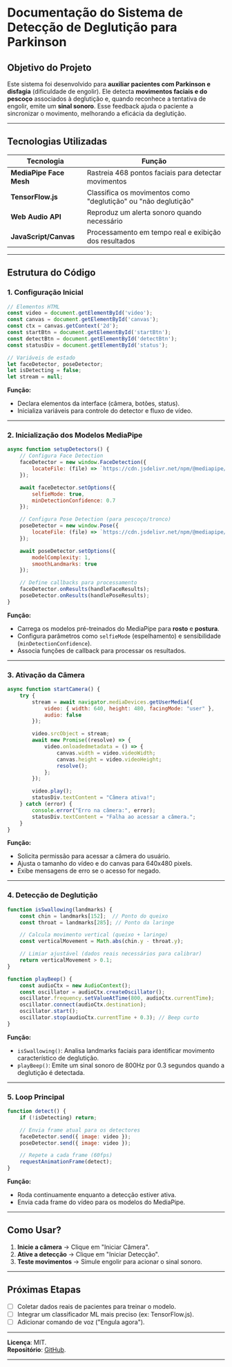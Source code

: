 # **Documentação do Sistema de Detecção de Deglutição para Parkinson**  

## **Objetivo do Projeto**  
Este sistema foi desenvolvido para **auxiliar pacientes com Parkinson e disfagia** (dificuldade de engolir). Ele detecta **movimentos faciais e do pescoço** associados à deglutição e, quando reconhece a tentativa de engolir, emite um **sinal sonoro**. Esse feedback ajuda o paciente a sincronizar o movimento, melhorando a eficácia da deglutição.  

---

## **Tecnologias Utilizadas**  
| Tecnologia | Função |  
|------------|--------|  
| **MediaPipe Face Mesh** | Rastreia 468 pontos faciais para detectar movimentos |  
| **TensorFlow.js** | Classifica os movimentos como "deglutição" ou "não deglutição" |  
| **Web Audio API** | Reproduz um alerta sonoro quando necessário |  
| **JavaScript/Canvas** | Processamento em tempo real e exibição dos resultados |  

---

## **Estrutura do Código**  

### **1. Configuração Inicial**  
```javascript  
// Elementos HTML  
const video = document.getElementById('video');  
const canvas = document.getElementById('canvas');  
const ctx = canvas.getContext('2d');  
const startBtn = document.getElementById('startBtn');  
const detectBtn = document.getElementById('detectBtn');  
const statusDiv = document.getElementById('status');  

// Variáveis de estado  
let faceDetector, poseDetector;  
let isDetecting = false;  
let stream = null;  
```  
**Função:**  
- Declara elementos da interface (câmera, botões, status).  
- Inicializa variáveis para controle do detector e fluxo de vídeo.  

---

### **2. Inicialização dos Modelos MediaPipe**  
```javascript  
async function setupDetectors() {  
    // Configura Face Detection  
    faceDetector = new window.FaceDetection({  
        locateFile: (file) => `https://cdn.jsdelivr.net/npm/@mediapipe/face_detection/${file}`  
    });  

    await faceDetector.setOptions({  
        selfieMode: true,  
        minDetectionConfidence: 0.7  
    });  

    // Configura Pose Detection (para pescoço/tronco)  
    poseDetector = new window.Pose({  
        locateFile: (file) => `https://cdn.jsdelivr.net/npm/@mediapipe/pose/${file}`  
    });  

    await poseDetector.setOptions({  
        modelComplexity: 1,  
        smoothLandmarks: true  
    });  

    // Define callbacks para processamento  
    faceDetector.onResults(handleFaceResults);  
    poseDetector.onResults(handlePoseResults);  
}  
```  
**Função:**  
- Carrega os modelos pré-treinados do MediaPipe para **rosto** e **postura**.  
- Configura parâmetros como `selfieMode` (espelhamento) e sensibilidade (`minDetectionConfidence`).  
- Associa funções de callback para processar os resultados.  

---

### **3. Ativação da Câmera**  
```javascript  
async function startCamera() {  
    try {  
        stream = await navigator.mediaDevices.getUserMedia({  
            video: { width: 640, height: 480, facingMode: "user" },  
            audio: false  
        });  

        video.srcObject = stream;  
        await new Promise((resolve) => {  
            video.onloadedmetadata = () => {  
                canvas.width = video.videoWidth;  
                canvas.height = video.videoHeight;  
                resolve();  
            };  
        });  

        video.play();  
        statusDiv.textContent = "Câmera ativa!";  
    } catch (error) {  
        console.error("Erro na câmera:", error);  
        statusDiv.textContent = "Falha ao acessar a câmera.";  
    }  
}  
```  
**Função:**  
- Solicita permissão para acessar a câmera do usuário.  
- Ajusta o tamanho do vídeo e do canvas para 640x480 pixels.  
- Exibe mensagens de erro se o acesso for negado.  

---

### **4. Detecção de Deglutição**  
```javascript  
function isSwallowing(landmarks) {  
    const chin = landmarks[152];  // Ponto do queixo  
    const throat = landmarks[285]; // Ponto da laringe  

    // Calcula movimento vertical (queixo + laringe)  
    const verticalMovement = Math.abs(chin.y - throat.y);  

    // Limiar ajustável (dados reais necessários para calibrar)  
    return verticalMovement > 0.1;  
}  

function playBeep() {  
    const audioCtx = new AudioContext();  
    const oscillator = audioCtx.createOscillator();  
    oscillator.frequency.setValueAtTime(800, audioCtx.currentTime);  
    oscillator.connect(audioCtx.destination);  
    oscillator.start();  
    oscillator.stop(audioCtx.currentTime + 0.3); // Beep curto  
}  
```  
**Função:**  
- `isSwallowing()`: Analisa landmarks faciais para identificar movimento característico de deglutição.  
- `playBeep()`: Emite um sinal sonoro de 800Hz por 0.3 segundos quando a deglutição é detectada.  

---

### **5. Loop Principal**  
```javascript  
function detect() {  
    if (!isDetecting) return;  

    // Envia frame atual para os detectores  
    faceDetector.send({ image: video });  
    poseDetector.send({ image: video });  

    // Repete a cada frame (60fps)  
    requestAnimationFrame(detect);  
}  
```  
**Função:**  
- Roda continuamente enquanto a detecção estiver ativa.  
- Envia cada frame do vídeo para os modelos do MediaPipe.  

---

## **Como Usar?**  
1. **Inicie a câmera** → Clique em "Iniciar Câmera".  
2. **Ative a detecção** → Clique em "Iniciar Detecção".  
3. **Teste movimentos** → Simule engolir para acionar o sinal sonoro.  

---

## **Próximas Etapas**  
- [ ] Coletar dados reais de pacientes para treinar o modelo.  
- [ ] Integrar um classificador ML mais preciso (ex: TensorFlow.js).  
- [ ] Adicionar comando de voz ("Engula agora").  

---

**Licença**: MIT.  
**Repositório**: [GitHub](https://github.com/isd-iin-els/App_Web_Fono_Deg).  

--- 